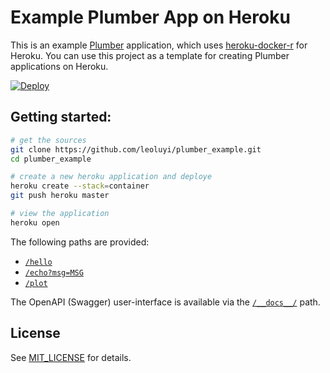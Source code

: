# Example Plumber App on Heroku

This is an example [Plumber][1] application, which uses [heroku-docker-r][2] for Heroku. You can use this project as a template for creating Plumber applications on Heroku.

[![Deploy](https://www.herokucdn.com/deploy/button.svg)](https://heroku.com/deploy)

## Getting started:

```bash
# get the sources
git clone https://github.com/leoluyi/plumber_example.git
cd plumber_example

# create a new heroku application and deploye
heroku create --stack=container
git push heroku master

# view the application
heroku open
```

The following paths are provided:

* [`/hello`](plumber.R#L2)
* [`/echo?msg=MSG`](plumber.R#L10)
* [`/plot`](plumber.R#L18)

The OpenAPI (Swagger) user-interface is available via the [`/__docs__/`](app.R#L10) path.

## License

See [MIT_LICENSE](MIT_LICENSE) for details.

[1]: https://www.rplumber.io
[2]: https://github.com/virtualstaticvoid/heroku-docker-r
